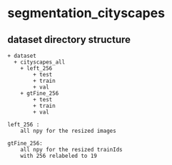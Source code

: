# segmentation_cityscapes


## dataset directory structure

```
+ dataset
  + cityscapes_all
    + left_256
        + test
        + train
        + val
    + gtFine_256
        + test
        + train
        + val
    
left_256 :
    all npy for the resized images

gtFine_256:
    all npy for the resized trainIds
    with 256 relabeled to 19
```
 